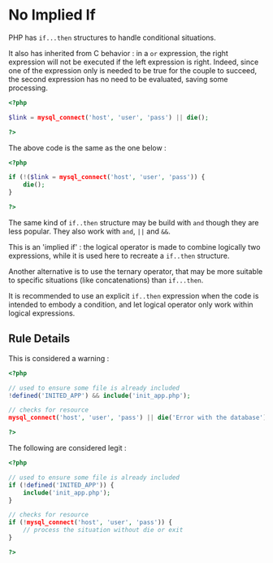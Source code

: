 <!-- Good Practices -->
# No Implied If

PHP has `if...then` structures to handle conditional situations. 

It also has inherited from C behavior : in a `or` expression, the right expression will not be executed if the left expression is right. Indeed, since one of the expression only is needed to be true for the couple to succeed, the second expression has no need to be evaluated, saving some processing. 

```php
<?php

$link = mysql_connect('host', 'user', 'pass') || die();

?>
```

The above code is the same as the one below : 

```php
<?php

if (!($link = mysql_connect('host', 'user', 'pass')) { 
	die();
}

?>
```
The same kind of `if..then` structure may be build with `and` though they are less popular. They also work with `and`, `||` and `&&`. 

This is an 'implied if' : the logical operator is made to combine logically two expressions, while it is used here to recreate a `if..then` structure. 

Another alternative is to use the ternary operator, that may be more suitable to specific situations (like concatenations) than `if...then`. 

It is recommended to use an explicit `if..then` expression when the code is intended to embody a condition, and let logical operator only work within logical expressions. 

## Rule Details

This is considered a warning : 

```php
<?php

// used to ensure some file is already included
!defined('INITED_APP') && include('init_app.php');

// checks for resource
mysql_connect('host', 'user', 'pass') || die('Error with the database');

?>
```

The following are considered legit : 

```php
<?php

// used to ensure some file is already included
if (!defined('INITED_APP')) {
	include('init_app.php');
}

// checks for resource
if (!mysql_connect('host', 'user', 'pass')) {
	// process the situation without die or exit
}

?>
```

<!--
## When Not To Use It
Please, always use it.

## Further Reading

* [Return](http://php.net/manual/en/function.return.php)
 -->
